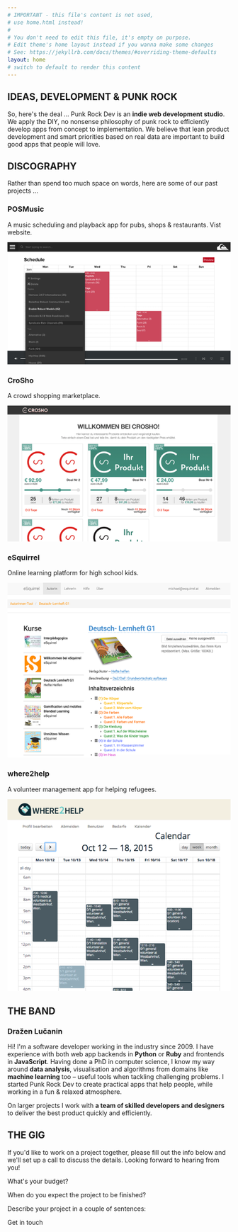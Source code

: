 ```yaml
---
# IMPORTANT - this file's content is not used,
# use home.html instead!
#
# You don't need to edit this file, it's empty on purpose.
# Edit theme's home layout instead if you wanna make some changes
# See: https://jekyllrb.com/docs/themes/#overriding-theme-defaults
layout: home
# switch to default to render this content
---
```


## IDEAS, DEVELOPMENT & PUNK ROCK

So, here's the deal … Punk Rock Dev is an **indie web development studio**.
We apply the DIY, no nonsense philosophy of punk rock to efficiently develop
apps from concept to implementation. We believe that lean product development
and smart priorities based on real data are important to build good apps
that people will love.


## DISCOGRAPHY

Rather than spend too much space on words, here are some of our past projects …

<div class="row">
    <div class="col-1-3">
        <h3>POSMusic</h3>
        <p>A music scheduling and playback app for pubs, shops & restaurants. Vist website.</p>
    </div>
    <div class="col-2-3">
        <img src="/images/POSMusic.png">
    </div>
</div>

<div class="row">
    <div class="col-1-3">
        <h3>CroSho</h3>
        <p>A crowd shopping marketplace.</p>
    </div>
    <div class="col-2-3">
        <img src="/images/crosho.png">
    </div>
</div>

<div class="row">
    <div class="col-1-3">
        <h3>eSquirrel</h3>
        <p>Online learning platform for high school kids.</p>
    </div>
        <div class="col-2-3">
        <img src="/images/eSquirrel.png">
    </div>
</div>

<div class="row">
    <div class="col-1-3">
        <h3>where2help</h3>
        <p>A volunteer management app for helping refugees.</p>
    </div>
        <div class="col-2-3">
        <img src="/images/where2help.png">
    </div>
</div>

## THE BAND

### Dražen Lučanin

Hi! I'm a software developer working in the industry since 2009.
I have experience with both web app backends in **Python** or **Ruby**
and frontends in **JavaScript**. Having done a PhD in computer science,
I know my way around **data analysis**, visualisation
and algorithms from domains like **machine learning** too – useful tools
when tackling challenging problems.
I started Punk Rock Dev to create practical apps that help people,
while working in a fun & relaxed atmosphere.

On larger projects I work with **a team of skilled developers and designers**
to deliver the best product quickly and efficiently.

## THE GIG

If you'd like to work on a project together, please fill out the info below
and we'll set up a call to discuss the details.
Looking forward to hearing from you!

What's your budget?

When do you expect the project to be finished?

Describe your project in a couple of sentences:

Get in touch
